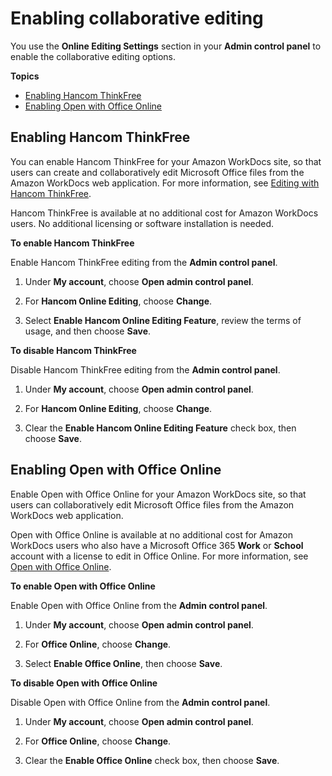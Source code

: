 # Enabling collaborative editing<a name="collab-editing"></a>

You use the **Online Editing Settings** section in your **Admin control panel** to enable the collaborative editing options\.

**Topics**
+ [Enabling Hancom ThinkFree](#enable-hancom-edit)
+ [Enabling Open with Office Online](#enable-office-online)

## Enabling Hancom ThinkFree<a name="enable-hancom-edit"></a>

You can enable Hancom ThinkFree for your Amazon WorkDocs site, so that users can create and collaboratively edit Microsoft Office files from the Amazon WorkDocs web application\. For more information, see [Editing with Hancom ThinkFree](https://docs.aws.amazon.com/workdocs/latest/userguide/hancom-online-edit.html)\.

Hancom ThinkFree is available at no additional cost for Amazon WorkDocs users\. No additional licensing or software installation is needed\.

**To enable Hancom ThinkFree**

Enable Hancom ThinkFree editing from the **Admin control panel**\.

1. Under **My account**, choose **Open admin control panel**\.

1. For **Hancom Online Editing**, choose **Change**\.

1. Select **Enable Hancom Online Editing Feature**, review the terms of usage, and then choose **Save**\. 

**To disable Hancom ThinkFree**

Disable Hancom ThinkFree editing from the **Admin control panel**\.

1. Under **My account**, choose **Open admin control panel**\.

1. For **Hancom Online Editing**, choose **Change**\.

1. Clear the **Enable Hancom Online Editing Feature** check box, then choose **Save**\.

## Enabling Open with Office Online<a name="enable-office-online"></a>

Enable Open with Office Online for your Amazon WorkDocs site, so that users can collaboratively edit Microsoft Office files from the Amazon WorkDocs web application\. 

Open with Office Online is available at no additional cost for Amazon WorkDocs users who also have a Microsoft Office 365 **Work** or **School** account with a license to edit in Office Online\. For more information, see [Open with Office Online](https://docs.aws.amazon.com/workdocs/latest/userguide/office-online.html)\.

**To enable Open with Office Online**

Enable Open with Office Online from the **Admin control panel**\.

1. Under **My account**, choose **Open admin control panel**\.

1. For **Office Online**, choose **Change**\.

1. Select **Enable Office Online**, then choose **Save**\. 

**To disable Open with Office Online**

Disable Open with Office Online from the **Admin control panel**\.

1. Under **My account**, choose **Open admin control panel**\.

1. For **Office Online**, choose **Change**\.

1. Clear the **Enable Office Online** check box, then choose **Save**\.